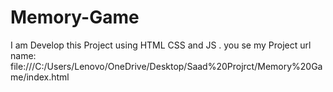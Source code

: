 # Memory-Game
I am Develop this Project using HTML CSS and JS . you se my Project url name: file:///C:/Users/Lenovo/OneDrive/Desktop/Saad%20Projrct/Memory%20Game/index.html
